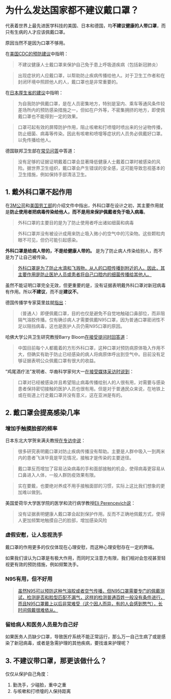 # 为什么发达国家都不建议戴口罩？

代表着世界上最先进医学科技的美国、日本和德国，均**不建议健康的人带口罩**，而只有生病的人才应该佩戴口罩。

原因当然不是因为口罩不够用。

在[美国CDC的预防建议](https://www.cdc.gov/coronavirus/2019-ncov/about/prevention-treatment-chinese.html "美国CDC有关新型冠状病毒的预防和治疗")中指明：

> 不建议健康人士戴口罩来保护自己免于患上呼吸道疾病（包括新冠肺炎）

> 出现症状的人应戴口罩，以帮助防止疾病传播给他人。对于卫生工作者和在封闭环境中照顾他人的人，戴口罩也是非常重要的。

在[日本厚生省的建议](https://www.mhlw.go.jp/stf/seisakunitsuite/bunya/kenkou_iryou/dengue_fever_qa_00011.html#Q7 "日本厚生省有关新型冠状病毒感染症的Q&A")中指明：

> 为自我防护佩戴口罩，是在人员密集地方，特别是室内、乘车等通风条件较差场所内的预防感染措施之一，但如在户外等，不密集拥挤的地方，即使佩戴口罩也不能得到一定的效果。

> 口罩可起有效的屏障防护作用，阻止咳嗽和打喷嚏时喷出来的分泌物传播，防止细菌、病毒等传染。因此有咳嗽和喷嚏等症状的人员务必佩戴好口罩。以免传播给他人。 

德国联邦卫生部在[常见问答](https://www.bundesgesundheitsministerium.de/en/press/2020/coronavirus.html "德国联邦卫生部有关新型冠状病毒的常见问题回答")中答道：

> 没有足够的证据证明戴着口罩会显著降低健康人士戴着口罩时被感染的风险。据世界卫生组织，戴口罩会产生错误的安全感，这可能导致忽视基本的卫生措施，例如保持手部清洁卫生。


## 1. 戴外科口罩不起作用

在[3M公司](http://multimedia.3m.com/mws/media/1792732O/respiratory-protection-faq-healthcare.pdf "3M对外科口罩和呼吸器功能的对比说明")和[美国劳工部](https://www.osha.gov/Publications/respirators-vs-surgicalmasks-factsheet.html "美国劳工部对外科口罩和呼吸器功能的对比说明")的介绍文件中指出，外科口罩在设计之初，其主要作用就是**防止使用者把病毒传染给他人，而不是用来保护佩戴者免于吸入病毒**。

>  外科口罩的主要目的是为了防止使用者呼出诸如细菌和病毒

>  外科口罩并没有被设计成用来防止吸入微小的空气中的污染物。这些颗粒肉眼不可见，但仍可能引起感染。

**外科口罩是给病人带的，不是给健康人带的。** 是为了防止病人传染给别人，而不是为了让自己被传染。

> [外科口罩是为了防止水滴和飞溅物，从人的口腔传播到附近的人。因此，其主要作用是防止医护人员或患者将自己口腔内的细菌传播给其他人。](https://www.businessinsider.com/wuhan-coronavirus-face-masks-not-entirely-effective-2020-1, "People are racing to buy face masks amid the coronavirus outbreak, but they probably won't protect you from illness")

虽然不能证明口罩完全无效，但更重要的是，没有证据表明戴外科口罩对新冠病毒有作用。所以**不建议**，而不是**建议不**。

德国传播学专家莫里兹就[指出](https://new.qq.com/omn/20200309/20200309A0C8SL00.html "确诊破千仍零病亡背后：德国防疫的真相是怎样的？")：

>（普通人）即便佩戴口罩，目的也仅是避免不自觉地触碰口鼻部位，而非阻隔气溶胶传播。仅有确诊病人才需要佩戴N95口罩，因为普通口罩密闭性不足以阻挡病毒，这也是医护人员仍需N95口罩的原因。

哈佛大学公共卫生研究教授Barry Bloom[在接受提问时回答道](https://mp.weixin.qq.com/s/tCunZcTguko12kSWR9QtMw "哈佛会议实录 | 新冠肺炎的全球影响，听听世界顶级学者怎么看")：

> 中国目前每个人都戴着的方形外科口罩，这种口罩对预防病原体吸入作用不大，但确实有助于防止已经感染的病人将病原体呼出到空气中。目前没有足够证据表明公众佩戴口罩有很大的收益。

“鸡尾酒疗法”发明者、华裔科学家何大一[在接受媒体采访时说到](https://mp.weixin.qq.com/s/CW9Mna4g_WQbUPhJVyBNHA "何大一：一般不需要戴口罩")：

> 口罩对已经被感染并且希望阻止病毒传播给别人的人很有用，对需要与感染患者保持密切接触的医护人员也很有用。但是对于普通民众来说，在地铁上或在街道上行走戴口罩并没有意义，这在亚洲是有的。


## 2. 戴口罩会提高感染几率

### 增加手触摸脸部的频率

日本东北大学贺来满夫教授[在专访中说](https://mp.weixin.qq.com/s/ePrisU3oSb8flhxWD8-w9Q "为何日本没有采用中国那样的隔离手段？专访日本厚生省专家组成员")：

> 很多研究表明戴口罩对防止疾病传播没有帮助。主要是人群中吸入一到两米内的患者飞沫毕竟是罕见情况，接触才是传染的主要途径。

> 戴口罩反而增加了容易沾染病毒的手和面部接触的机会，使得病毒更容易从口鼻进入人体，一般人群防疫效果有限。

> 实在要戴，也要绝对养成不用手接触面部的习惯，实际上这比我们想象的更加难以做到。

美国爱荷华大学医学院的医学和流行病学教授[Eli Perencevich说](https://www.forbes.com/sites/tarahaelle/2020/02/29/no-you-do-not-need-face-masks-for-coronavirus-they-might-increase-your-infection-risk/#7c6d6a52676c "No, You Do Not Need Face Masks To Prevent Coronavirus—They Might Increase Your Infection Risk")：

> 没有证据表明健康人戴口罩会起到保护作用。反而不正确地佩戴方式，使得人更加频繁地触摸自己的脸部，增加感染风险

### 虚假安慰，让人忽视洗手

戴口罩的作用更多的仅仅体现在心理安慰，而这种心理安慰存在一定的弊端。

如果我们误认为口罩是有极大作用，而同时又注意力有限，我们相对会忽视甚至轻视更有效的预防措施，例如频繁洗手。

### N95有用，但不好用

> [虽然N95可以预防这种气溶胶或者空气传播，但N95口罩需要专门的佩戴测试，检测是否和脸型匹配不漏气，这样的检测普通百姓一般没有条件进行，而且N95口罩戴上以后非常难受（这个因人而异，有的人会感到憋气），长时间佩戴很难依从。](https://m.weibo.cn/1042973271/4479281809540141 "罗祎明医生的微博")

### 留给病人和医务人员是为自己好

如果医务人员缺少口罩，导致医疗系统不能正常运行，那么万一自己生病了或是感染了新冠病毒，或者是急需护理的其他疾病，要找谁来护理呢？


## 3. 不建议带口罩，那更该做什么？

仅仅从保护自己角度：

1. 勤洗手，少碰脸，重中之重
1. 与咳嗽和打喷嚏的人保持距离
